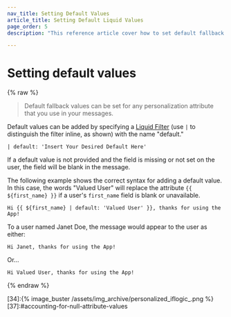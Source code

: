 ```yaml
---
nav_title: Setting Default Values
article_title: Setting Default Liquid Values
page_order: 5
description: "This reference article cover how to set default fallback values for any personalization attribute that you use in your messages."

---
```


# Setting default values

{% raw %}

> Default fallback values can be set for any personalization attribute that you use in your messages. 

Default values can be added by specifying a [Liquid Filter][3] (use `|` to distinguish the filter inline, as shown) with the name "default."

```
| default: 'Insert Your Desired Default Here'
```

If a default value is not provided and the field is missing or not set on the user, the field will be blank in the message.

The following example shows the correct syntax for adding a default value. In this case, the words "Valued User" will replace the attribute `{{ ${first_name} }}` if a user's `first_name` field is blank or unavailable.

```liquid
Hi {{ ${first_name} | default: 'Valued User' }}, thanks for using the App!
```

To a user named Janet Doe, the message would appear to the user as either:

```
Hi Janet, thanks for using the App!
```

Or...

```
Hi Valued User, thanks for using the App!
```

{% endraw %}

[3]: http://docs.shopify.com/themes/liquid-documentation/filters
[31]:https://docs.shopify.com/themes/liquid/tags/variable-tags
[32]:https://docs.shopify.com/themes/liquid/tags/iteration-tags
[34]:{% image_buster /assets/img_archive/personalized_iflogic_.png %}
[37]:#accounting-for-null-attribute-values
